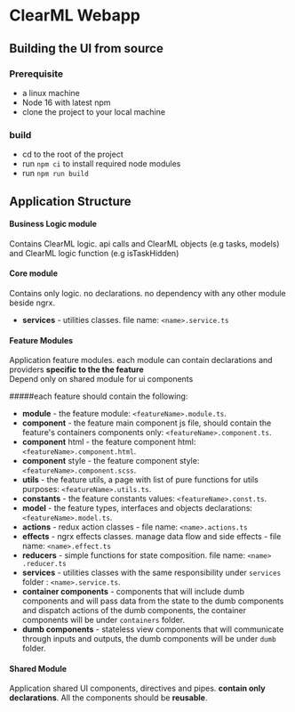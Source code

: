 # ClearML Webapp

## Building the UI from source
### Prerequisite
* a linux machine
* Node 16 with latest npm
* clone the project to your local machine

### build
* cd to the root of the project
* run `npm ci` to install required node modules
* run `npm run build`

## Application Structure

#### Business Logic module
Contains ClearML logic. api calls and ClearML objects (e.g tasks, models) and ClearML logic function (e.g isTaskHidden)

#### Core module
Contains only logic. no declarations. no dependency with any other module beside ngrx.
- **services** - utilities classes. file name: `<name>.service.ts`

#### Feature Modules
Application feature modules. each module can contain declarations and providers **specific to the the feature**  
Depend only on shared module for ui components

#####each feature should contain the following: 
- **module** - the feature module: `<featureName>.module.ts`. 
- **component** - the feature main component js file, should contain the feature's containers components only: `<featureName>.component.ts`. 
- **component** html - the feature component html: `<featureName>.component.html`. 
- **component** style - the feature component style: `<featureName>.component.scss`.
- **utils** - the feature utils, a page with list of pure functions for utils purposes: `<featureName>.utils.ts`.
- **constants** - the feature constants values: `<featureName>.const.ts`. 
- **model** - the feature types, interfaces and objects declarations: `<featureName>.model.ts`.
- **actions** - redux action classes - file name: `<name>.actions.ts`
- **effects** - ngrx effects classes. manage data flow and side effects - file name: `<name>.effect.ts`
- **reducers** - simple functions for state composition. file name: `<name>
.reducer.ts`
- **services** - utilities classes with the same responsibility under `services` folder : `<name>.service.ts`.
- **container components** - components that will include dumb components and will pass data from the state to the dumb components and dispatch actions of the dumb components, the container components will be under `containers` folder.
- **dumb components** - stateless view components that will communicate through inputs and outputs, the dumb components will be under `dumb` folder. 

#### Shared Module
Application shared UI components, directives and pipes. **contain only declarations**.
All the components should be **reusable**.

